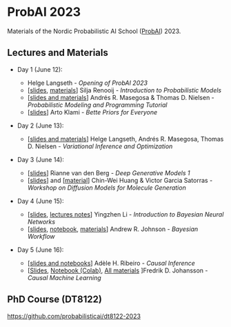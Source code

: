 # ProbAI 2023

Materials of the Nordic Probabilistic AI School ([ProbAI](https://www.probabilistic.ai)) 2023.

## Lectures and Materials

* Day 1 (June 12):
  - Helge Langseth - *Opening of ProbAI 2023*
  - [[slides](https://github.com/probabilisticai/probai-2023/tree/main/day_1/2_silja/IntroductionToProbabilisticModels.pdf), [materials](https://github.com/probabilisticai/probai-2023/tree/main/day_1/README.md)] Silja Renooij - *Introduction to Probabilistic Models*
  - [[slides and materials](https://github.com/PGM-Lab/2023-ProbAI)] Andrés R. Masegosa & Thomas D. Nielsen - *Probabilistic Modeling and Programming Tutorial*
  - [[slides](https://github.com/probabilisticai/probai-2023/tree/main/day_1/4_arto/BetterPriorsKlami.pdf)] Arto Klami - *Bette Priors for Everyone*

* Day 2 (June 13):
  - [[slides and materials](https://github.com/PGM-Lab/2023-ProbAI)] Helge Langseth, Andrés R. Masegosa, Thomas D. Nielsen - *Variational Inference and Optimization*

* Day 3 (June 14):
  - [[slides](https://github.com/probabilisticai/probai-2023/tree/main/day_3/1_Deep_Generative_Models_Trondheim_14_6_2023.pdf)] Rianne van den Berg - *Deep Generative Models 1*
  - [[slides](https://github.com/probabilisticai/probai-2023/tree/main/day_3/2_Difusion_Models_Trondheim.pdf)] and [[material](https://colab.research.google.com/drive/1P-5yL4PFONx03Ekpu1vsNp3ghkFoOR_2?usp=sharing)] Chin-Wei Huang & Victor Garcia Satorras - *Workshop on Diffusion Models for Molecule Generation*
 
* Day 4 (June 15):
  - [[slides](https://github.com/probabilisticai/probai-2023/blob/main/day_4/1_yingzhenli/ProbAI2023_vi_bnn_tutorial.pdf), [lectures notes](https://github.com/probabilisticai/probai-2023/blob/main/day_4/1_yingzhenli/ProbAI2023_lecture_note.pdf)]  Yingzhen Li - *Introduction to Bayesian Neural Networks*
  - [[slides](https://github.com/andrjohns/ProbAI-2023/blob/main/ProbAI2023.pdf), [notebook](https://colab.research.google.com/github/andrjohns/ProbAI-2023/blob/main/BayesianWorkflow.ipynb), [materials](https://github.com/andrjohns/ProbAI-2023)]  Andrew R. Johnson - *Bayesian Workflow*

* Day 5 (June 16):
  - [[slides and notebooks](https://github.com/probabilisticai/probai-2023/blob/main/day_5)] Adèle H. Ribeiro - *Causal Inference*
  - [[Slides](https://github.com/Healthy-AI/IncomeSim/blob/main/ProbAI_Causal_machine_learning.pdf), [Notebook (Colab)](https://colab.research.google.com/drive/1jlEsSYcCDiqhamshxhkdQ703KKWaJHL9?usp=sharing), [All materials](https://github.com/Healthy-AI/IncomeSim) ]Fredrik D. Johansson - *Causal Machine Learning*

## PhD Course (DT8122)

https://github.com/probabilisticai/dt8122-2023
